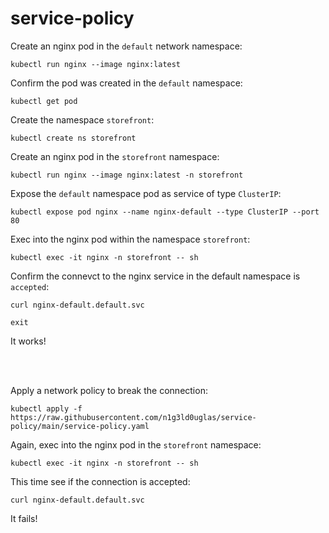 # service-policy

Create an nginx pod in the ```default``` network namespace:
```
kubectl run nginx --image nginx:latest 
```

Confirm the pod was created in the ```default``` namespace:
```
kubectl get pod
```

Create the namespace ```storefront```:
```
kubectl create ns storefront
```

Create an nginx pod in the ```storefront``` namespace:
```
kubectl run nginx --image nginx:latest -n storefront
```

Expose the ```default``` namespace pod as service of type ```ClusterIP```:
```
kubectl expose pod nginx --name nginx-default --type ClusterIP --port 80
```

Exec into the nginx pod within the namespace ```storefront```:
```
kubectl exec -it nginx -n storefront -- sh 
```

Confirm the connevct to the nginx service in the default namespace is ```accepted```:
```
curl nginx-default.default.svc
```

```
exit
```

It works!

<br/>
<br/>


Apply a network policy to break the connection:
```
kubectl apply -f https://raw.githubusercontent.com/n1g3ld0uglas/service-policy/main/service-policy.yaml
```

Again, exec into the nginx pod in the ```storefront``` namespace:
```
kubectl exec -it nginx -n storefront -- sh
```

This time see if the connection is accepted:
```
curl nginx-default.default.svc
```

It fails!

<br/>
<br/>
